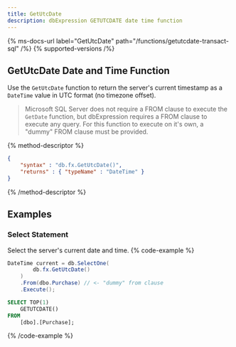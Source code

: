 ```yaml
---
title: GetUtcDate
description: dbExpression GETUTCDATE date time function
---
```


{% ms-docs-url label="GetUtcDate" path="/functions/getutcdate-transact-sql" /%}
{% supported-versions /%}

## GetUtcDate Date and Time Function

Use the `GetUtcDate` function to return the server's current timestamp as a `DateTime` value in UTC format (no timezone offset).

> Microsoft SQL Server does not require a FROM clause
to execute the `GetDate` function, but dbExpression requires a FROM clause to execute
any query.  For this function to execute on it's own, a "dummy" FROM clause must be provided.

{% method-descriptor %}
```json
{
    "syntax" : "db.fx.GetUtcDate()",
    "returns" : { "typeName" : "DateTime" }
}
```
{% /method-descriptor %}

## Examples
### Select Statement
Select the server's current date and time.
{% code-example %}
```csharp
DateTime current = db.SelectOne(
        db.fx.GetUtcDate()
    )
    .From(dbo.Purchase) // <- "dummy" from clause
    .Execute();
```
```sql
SELECT TOP(1)
	GETUTCDATE()
FROM
	[dbo].[Purchase];
```
{% /code-example %}